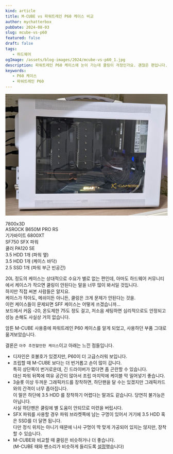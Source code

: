 ```yaml
---
kind: article
title: M-CUBE vs 파워트레인 P60 케이스 비교
author: mychatterbox
pubDate: 2024-08-03
slug: mcube-vs-p60
featured: false
draft: false
tags:
   - 하드웨어
ogImage: /assets/blog-images/2024/mcube-vs-p60_1.jpg
description: 파워트레인 P60 케이스에 눈이 가는데 쿨링이 걱정인가요. 괜찮은 편입니다.
keywords:
   - P60 케이스
   - 파워트레인 P60
---
```


![p60](../../assets/blog-images/2024/mcube-vs-p60_1.jpg)  

7800x3D  
ASROCK B650M PRO RS  
기가바이트 6800XT  
SF750 SFX 파워  
쿨러 PA120 SE  
3.5 HDD 1개 (파워 옆)  
3.5 HDD 1개 (케이스 바닥)  
2.5 SSD 1개 (파워 부근 빈공간)

20L 정도의 케이스는 상대적으로 수요가 별로 없는 편인데, 아마도 하드웨어 커뮤니티에서 케이스가 작으면 쿨링이 안된다는 말을 너무 많이 봐서일 것입니다.  
하지만 직접 써본 사람들은 알지요.  
케이스가 작아도, 메쉬이든 아니든, 쿨링은 크게 문제가 안된다는 것을.  
이런 케이스들이 문제되면 SFF 케이스는 어떻게 쓰겠습니까...   
보드에서 커옵 -20, 온도제한 75도 정도 걸고, 저소음 세팅하면 심리적으로도 안정되고 성능 손해도 사실상 거의 없습니다.  

암튼 M-CUBE 사용중에 파워트레인 P60 케이스를 알게 되었고, 사용하던 부품 그대로 옮겨보았습니다.  

결론은 `아주 추천할만한 케이스`이고 아래는 느낀 점들입니다.  

- 디자인은 호불호가 있겠지만, P60이 더 고급스러워 보입니다.  
- 조립할 때 M-CUBE 보다는 더 번거롭고 손이 많이 갑니다.  
  특히 상단쪽이 번거로운데, 긴 드라이버가 없다면 좀 곤란할 수 있습니다.  
  대신 파워 뒤쪽에 여유 공간이 많아서 조립 마지막에 케이블 막 밀어넣기 좋습니다.  
- 3슬롯 이상 두꺼운 그래픽카드를 장착하면, 하단팬을 달 수는 있겠지만 그래픽카드와의 간격이 너무 좁아집니다.  
  이 말은 하단에 3.5 HDD 를 장착하기 어렵다는 말과도 같습니다. 당연히 불가능은 아닙니다.  
  사실 하단팬은 쿨링에 별 도움이 안되므로 미련을 버립시다.  
- SFX 파워를 사용할 경우 파워 브라켓쪽에 남는 구멍이 있어서 거기에 3.5 HDD 혹은 SSD를 더 달면 됩니다.  
  다만 정식 위치는 아니기 때문에 나사 구멍이 딱 맞게 가공되어 있지는 않지만, 장착할 수 있습니다.
- M-CUBE와 비교할 때 쿨링은 비슷하거나 더 좋습니다.  
  (M-CUBE 때와 팬소리가 비슷하게 들리도록 [설정](https://chatter.kr/motherboard-fanspeed-setting)했습니다)

  